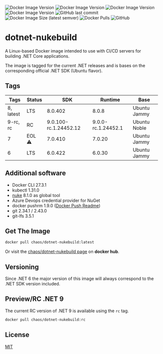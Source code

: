 ![Docker Image Version](https://img.shields.io/docker/v/chaos/dotnet-nukebuild/latest?label=Current&style=for-the-badge)
![Docker Image Version](https://img.shields.io/docker/v/chaos/dotnet-nukebuild/rc?color=%23dd0000&label=RC&style=for-the-badge)
![Docker Image Version](https://img.shields.io/docker/v/chaos/dotnet-nukebuild/7?label=SDK%207%20(EOL)&style=for-the-badge)
![Docker Image Version](https://img.shields.io/docker/v/chaos/dotnet-nukebuild/6?label=SDK%206%20(LTS)&style=for-the-badge)
![GitHub last commit](https://img.shields.io/github/last-commit/chA0s-Chris/dotnet-nukebuild?style=for-the-badge)
![Docker Image Size (latest semver)](https://img.shields.io/docker/image-size/chaos/dotnet-nukebuild/latest?style=for-the-badge)
![Docker Pulls](https://img.shields.io/docker/pulls/chaos/dotnet-nukebuild?style=for-the-badge)
![GitHub](https://img.shields.io/github/license/chA0s-Chris/dotnet-nukebuild?style=for-the-badge)

# dotnet-nukebuild

A Linux-based Docker image intended to use with CI/CD servers for building .NET Core applications.

The image is tagged for the current .NET releases and is bases on the corresponding official .NET SDK (Ubuntu flavor). 

## Tags

| Tags      | Status | SDK                   | Runtime            | Base         |
| --------- | ------ | --------------------- | ------------------ | ------------ |
| 8, latest | LTS    | 8.0.402               | 8.0.8              | Ubuntu Jammy |
| 9-rc, rc  | RC     | 9.0.100-rc.1.24452.12 | 9.0.0-rc.1.24452.1 | Ubuntu Noble |
| 7         | EOL ⚠️  | 7.0.410               | 7.0.20             | Ubuntu Jammy |
| 6         | LTS    | 6.0.422               | 6.0.30             | Ubuntu Jammy |

## Additional software

* Docker CLI 27.3.1
* kubectl 1.31.0
* [nuke](https://nuke.build) 8.1.0 as global tool 
* Azure Devops credential provider for NuGet
* docker pushrm 1.9.0 ([Docker Push Readme](https://github.com/christian-korneck/docker-pushrm))
* git 2.34.1 / 2.43.0
* git-lfs 3.5.1

## Get The Image

```bash
docker pull chaos/dotnet-nukebuild:latest
```

Or visit the [chaos/dotnet-nukebuild page](https://hub.docker.com/r/chaos/dotnet-nukebuild) on **docker hub**.

## Versioning

Since .NET 6 the major version of this image will always correspond to the .NET SDK version included.

## Preview/RC .NET 9

The current RC version of .NET 9 is available using the `rc` tag.

```bash
docker pull chaos/dotnet-nukebuild:rc
```

## License

[MIT](https://github.com/chA0s-Chris/dotnet-cakebuild/blob/master/LICENSE)